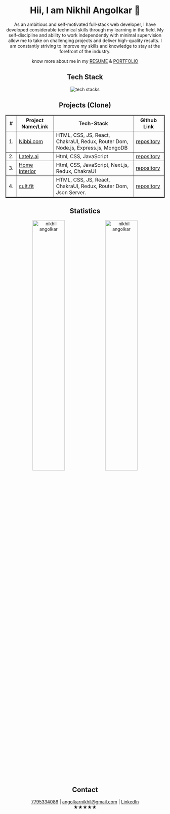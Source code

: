 <div align="center">
  <h1>Hii, I am Nikhil Angolkar 👋</h1>
  <p>As an ambitious and self-motivated full-stack web developer, I have developed considerable technical skills through my learning in the field. My self-discipline and ability to work independently with minimal supervision allow me to take on challenging projects and deliver high-quality results. I am constantly striving to improve my skills and knowledge to stay at the forefront of the industry.</p>
  <p>know more about me in my <a href="https://drive.google.com/file/d/1GtZiQIVtAi8ap6WSe38hKNHeB_c4T4eg/view"  target="_blank">RESUME</a> & <a href="https://capitaln.github.io/" target="_blank">PORTFOLIO</a></p>
 <h2>Tech Stack</h2>
 <img src="https://user-images.githubusercontent.com/107465553/215518951-482a4d49-8c9c-49f5-8ef0-d39a7b3a0b4d.jpg" alt="tech stacks"/>  
   <h2>Projects (Clone)</h2>
  <table align="center" border="2">
    <thead>
      <tr>
        <th>#</th>
        <th>Project Name/Link</th>
        <th>Tech-Stack</th>
        <th>Github Link</th>
      </tr>
    </thead>
    <tbody>
      <tr>
        <td>1.</td>
        <td>
          <a href="https://nibbi.vercel.app/" target="_blank">Nibbi.com</a>
        </td>
        <td>HTML, CSS, JS, React, ChakraUI, Redux, Router Dom, Node.js, Express.js, MongoDB</td>
        <td>
          <a href="https://github.com/capitalN/nibbi.com" target="_blank">repository</a>
        </td>
      </tr>
      <tr>
        <td>2.</td>
        <td>
          <a href="https://dulcet-marigold-6dca17.netlify.app/" target="_blank">Lately.ai</a>
        </td>
        <td>Html, CSS, JavaScript</td>
        <td>
          <a href="https://github.com/capitalN/lately.ai" target="_blank">repository</a>
        </td>
      </tr>
      <tr>
        <td>3.</td>
        <td>
          <a href="https://home-interior-one.vercel.app/" target="_blank">Home Interior</a>
        </td>
        <td>Html, CSS, JavaScript, Next.js, Redux, ChakraUI</td>
        <td>
          <a href="https://github.com/capitalN/scrawny-meat-2282" target="_blank">repository</a>
        </td>
      </tr>
      <tr>
        <td>4.</td>
        <td>
          <a href="https://cult-fit-psi.vercel.app" target="_blank">cult.fit</a>
        </td>
        <td>HTML, CSS, JS, React, ChakraUI, Redux, Router Dom, Json Server.</td>
        <td>
          <a href="https://github.com/capitalN/cult.fit" target="_blank">repository</a>
        </td>
      </tr>
    </tbody>
  </table>
  <h2>Statistics</h3>
   <div align="space-between">
      <img width="45%"
        src="https://github-readme-stats.vercel.app/api/top-langs?username=capitalN&show_icons=true&locale=en&layout=compact&theme=dark&hide_border=true&include_all_commits=false&count_private=false"
        alt="nikhil angolkar"
      />
      <img width="45%"
        src="https://github-readme-stats.vercel.app/api?username=capitalN&show_icons=true&locale=en&theme=dark&hide_border=true&include_all_commits=false&count_private=false"
        alt="nikhil angolkar"
      />
  </div>
  <div>
    <h2>Contact</h3>
    <a href="7795334086" target="_blank">7795334086</a> |
    <a href="mailto:angolkarnikhil@gmail.com" target="_blank">angolkarnikhil@gmail.com</a> |
    <a href="https://www.linkedin.com/in/nikhil-angolkar-62722a19b/" target="_blank">LinkedIn</a>
  </div>
  ★★★★★
</div>
